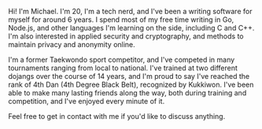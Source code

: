 Hi! I'm Michael. I'm 20, I'm a tech nerd, and I've been a writing software for myself for around 6 years. I spend most of my free time writing in Go, Node.js, and other languages I'm learning on the side, including C and C++. I'm also interested in applied security and cryptography, and methods to maintain privacy and anonymity online.

I'm a former Taekwondo sport competitor, and I've competed in many tournaments ranging from local to national. I've trained at two different dojangs over the course of 14 years, and I'm proud to say I've reached the rank of 4th Dan (4th Degree Black Belt), recognized by Kukkiwon. I've been able to make many lasting friends along the way, both during training and competition, and I've enjoyed every minute of it.

Feel free to get in contact with me if you'd like to discuss anything.

